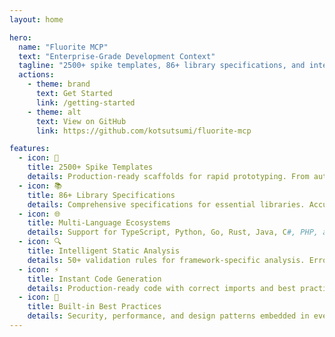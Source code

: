 ```yaml
---
layout: home

hero:
  name: "Fluorite MCP"
  text: "Enterprise-Grade Development Context"
  tagline: "2500+ spike templates, 86+ library specifications, and intelligent development context for Claude Code CLI"
  actions:
    - theme: brand
      text: Get Started
      link: /getting-started
    - theme: alt
      text: View on GitHub
      link: https://github.com/kotsutsumi/fluorite-mcp

features:
  - icon: 🧪
    title: 2500+ Spike Templates
    details: Production-ready scaffolds for rapid prototyping. From authentication to deployment, get working code instantly.
  - icon: 📚
    title: 86+ Library Specifications
    details: Comprehensive specifications for essential libraries. Accurate imports, type definitions, and implementation patterns included.
  - icon: 🌐
    title: Multi-Language Ecosystems
    details: Support for TypeScript, Python, Go, Rust, Java, C#, PHP, and more modern development ecosystems.
  - icon: 🔍
    title: Intelligent Static Analysis
    details: 50+ validation rules for framework-specific analysis. Error prediction and performance optimization built-in.
  - icon: ⚡
    title: Instant Code Generation
    details: Production-ready code with correct imports and best practices. Zero configuration required.
  - icon: 🎯
    title: Built-in Best Practices
    details: Security, performance, and design patterns embedded in every implementation.
---
```



